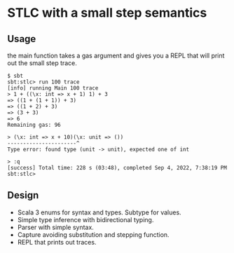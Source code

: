 # STLC with a small step semantics

## Usage

the main function takes a gas argument and gives you a REPL that will print out the small step trace.

```
$ sbt
sbt:stlc> run 100 trace
[info] running Main 100 trace
> 1 + ((\x: int => x + 1) 1) + 3
=> ((1 + (1 + 1)) + 3)
=> ((1 + 2) + 3)
=> (3 + 3)
=> 6
Remaining gas: 96

> (\x: int => x + 10)(\x: unit => ())
----------------------^
Type error: found type (unit -> unit), expected one of int

> :q
[success] Total time: 228 s (03:48), completed Sep 4, 2022, 7:38:19 PM
sbt:stlc>
```

## Design

- Scala 3 enums for syntax and types. Subtype for values.
- Simple type inference with bidirectional typing.
- Parser with simple syntax.
- Capture avoiding substitution and stepping function.
- REPL that prints out traces.
